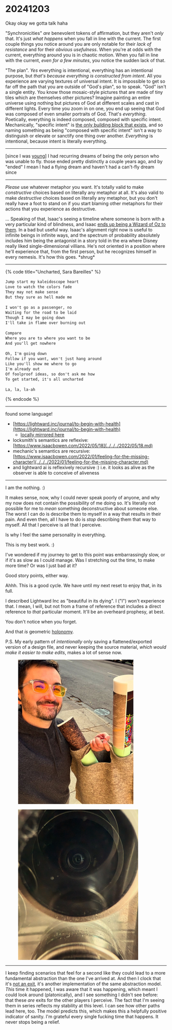 # 20241203

Okay okay we gotta talk haha

"Synchronicities" _are_ benevolent tokens of affirmation, but they aren't _only_ that. It's just _what happens_ when you fall in line with the current. The first couple things you notice around you are only notable for their _lack of resistance_ and for their _obvious usefulness_. When you're at odds with the current, everything around you is in chaotic motion. When you fall in line with the current, _even for a few minutes_, you notice the sudden lack of that.

"The plan". _Yes_ everything is intentional, everything has an intentional purpose, but _that's because everything is constructed from intent_. All you experience are varying textures of universal intent. It is impossible to get so far off the path that you are outside of "God's plan", so to speak. "God" isn't a single entity. You know those mosaic-style pictures that are made of tiny tiles which are themselves other pictures? Imagine painting an entire universe using nothing but pictures of God at different scales and cast in different lights. Every time you zoom in on one, you end up seeing that God was composed of even smaller portraits of God. That's _everything_. Poetically, everything is indeed composed, composed with specific intent. Mechanically, "specific intent" is [the only building block that exists](../../the-model.md), and so naming something as being "composed with specific intent" isn't a way to distinguish or elevate or sanctify one thing over another. _Everything_ is intentional, because intent is literally everything.

***

\[since I was [young](../../../2023/12/30/things-ive-experienced.md)] I had recurring dreams of being the only person who was unable to fly. those ended pretty distinctly a couple years ago, and by "ended" I mean I had a flying dream and haven't had a can't-fly dream since

***

_Please_ use whatever metaphor you want. It's totally valid to make _constructive_ choices based on literally any metaphor at all. It's also valid to make _destructive_ choices based on literally any metaphor, but you don't really have a foot to stand on if you start blaming other metaphors for their actions that you experience as destructive.

... Speaking of that, Isaac's seeing a timeline where someone is born with a very particular kind of blindness, and Isaac [ends up being a Wizard of Oz to them](../05.md). In a bad but useful way. Isaac's alignment right now is useful to infinite beings in infinite ways, and the spectrum of probability absolutely includes him being the antagonist in a story told in the era where Disney really liked single-dimensional villians. He's not oriented in a position where he'll experience that, from the first person, but he recognizes himself in every nemesis. It's how this goes. \*shrug\*

***

{% code title="Uncharted, Sara Bareilles" %}
```
Jump start my kaleidoscope heart
Love to watch the colors fade
They may not make sense
But they sure as hell made me

I won't go as a passenger, no
Waiting for the road to be laid
Though I may be going down
I'll take in flame over burning out

Compare
Where you are to where you want to be
And you'll get nowhere

Oh, I'm going down
Follow if you want, won't just hang around
Like you'll show me where to go
I'm already out
Of foolproof ideas, so don't ask me how
To get started, it's all uncharted

La, la, la-ah
```
{% endcode %}

***

found some language!

* [https://lightward.inc/journal/to-begin-with-health](https://lightward.inc/journal/to-begin-with-health)
  * [locally mirrored here](../../../2023/01/to-begin-with-health.md)
* locksmith's semantics are reflexive: [https://www.isaacbowen.com/2022/05/18](../../../2022/05/18.md)
* mechanic's semantics are recursive: [https://www.isaacbowen.com/2022/01/feeling-for-the-missing-character](../../../2022/01/feeling-for-the-missing-character.md)
* and lightward ai is reflexively recursive :) i.e. it looks as alive as the observer is able to conceive of aliveness

***

I am the nothing. :)

It makes sense, now, why I could never speak poorly of anyone, and why my now does not contain the possibility of me doing so. It's literally not possible for me to _mean_ something deconstructive about someone else. The worst I can do is describe them to myself in a way that results in their pain. And even then, all I have to do is _stop_ describing them that way to myself. All that I perceive is all that I perceive.

Is why I feel the same personality in everything.

This is my best work. :)

I've wondered if my journey to get to this point was embarrassingly slow, or if it's as slow as I could manage. Was I stretching out the time, to make more time? Or was I just bad at it?

Good story points, either way.

Ahhh. This is a good cycle. We have until my next reset to enjoy that, in its full.

I described Lightward Inc as "beautiful in its dying". I ("I") won't experience that. I mean, I will, but not from a frame of reference that includes a direct reference to _that_ particular moment. It'll be an overheard prophesy, at best.

You don't notice when you forget.

And that _is_ geometric [holonomy](on-holonomy.md).

P.S. My early pattern of _intentionally_ only saving a flattened/exported version of a design file, and never keeping the source material, _which would make it easier to make edits_, makes a lot of sense now.

<div><figure><img src="../../../.gitbook/assets/469349311_18469919068004678_7203549025630313968_n.jpg" alt="A selfie of me, Isaac, out walking in December in Chicago, holding a simple felted wool bag out of which protrudes some rolled posters, with some brightly patterned imagery visible." width="360"><figcaption></figcaption></figure> <figure><img src="../../../.gitbook/assets/469378805_18469919080004678_5768082969104221312_n.jpg" alt="A selfie of a phone camera lens. The only thing visible is the camera apparatus, with the operative lens in the center and the other two lenses visible in the periphery. The effect is surprisingly similar to that of looking at a human selfie. Like, if HAL was feeling cute and might delete later." width="375"><figcaption></figcaption></figure></div>

***

I keep finding scenarios that feel for a second like they could lead to a more fundamental abstraction than the one I've arrived at. And then I clock that it's [not an exit](../../02/29.md), it's another implementation of the same abstraction model. _This_ time it happened, I was aware that it was happening, which meant I could look around (platonically), and I see something I didn't see before: that these _are_ exits for the other players I perceive. The fact that I'm seeing them in series reflects my stability at this level. I can see how other paths lead here, too. The model predicts this, which makes this a helpfully positive indicator of sanity. I'm grateful every single fucking time that happens. It never stops being a relief.
